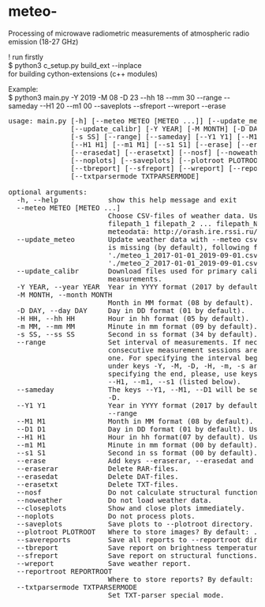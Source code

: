 # meteo-
Processing of microwave radiometric measurements of atmospheric radio emission (18-27 GHz)

! run firstly<br>
$ python3 c_setup.py build_ext --inplace
<br>
for building cython-extensions (c++ modules)

Example:<br>
$ python3 main.py -Y 2019 -M 08 -D 23 --hh 18 --mm 30 --range --sameday --H1 20 --m1 00 --saveplots --sfreport --wreport --erase


<pre>usage: main.py [-h] [--meteo METEO [METEO ...]] [--update_meteo]
               [--update_calibr] [-Y YEAR] [-M MONTH] [-D DAY] [-H HH] [-m MM]
               [-s SS] [--range] [--sameday] [--Y1 Y1] [--M1 M1] [--D1 D1]
               [--H1 H1] [--m1 M1] [--s1 S1] [--erase] [--eraserar]
               [--erasedat] [--erasetxt] [--nosf] [--noweather] [--closeplots]
               [--noplots] [--saveplots] [--plotroot PLOTROOT] [--savereports]
               [--tbreport] [--sfreport] [--wreport] [--reportroot REPORTROOT]
               [--txtparsermode TXTPARSERMODE]

optional arguments:
  -h, --help            show this help message and exit
  --meteo METEO [METEO ...]
                        Choose CSV-files of weather data. Using: [--meteo
                        filepath_1 filepath_2 ... filepath_N ]. Obtain
                        meteodata: http://orash.ire.rssi.ru/meteo/index.php
  --update_meteo        Update weather data with --meteo csv-files. If --meteo
                        is missing (by default), following files are used:
                        &apos;./meteo_1_2017-01-01_2019-09-01.csv&apos;,
                        &apos;./meteo_2_2017-01-01_2019-09-01.csv&apos;
  --update_calibr       Download files used for primary calibration of
                        measurements.
  -Y YEAR, --year YEAR  Year in YYYY format (2017 by default).
  -M MONTH, --month MONTH
                        Month in MM format (08 by default).
  -D DAY, --day DAY     Day in DD format (01 by default).
  -H HH, --hh HH        Hour in hh format (05 by default).
  -m MM, --mm MM        Minute in mm format (09 by default).
  -s SS, --ss SS        Second in ss format (34 by default).
  --range               Set interval of measurements. If necessary, several
                        consecutive measurement sessions are combined into
                        one. For specifying the interval beginning, the values
                        under keys -Y, -M, -D, -H, -m, -s are used. For
                        specifying the end, please, use keys --Y1, --M1, --D1,
                        --H1, --m1, --s1 (listed below).
  --sameday             The keys --Y1, --M1, --D1 will be set equal to -Y, -M,
                        -D.
  --Y1 Y1               Year in YYYY format (2017 by default). Use with
                        --range
  --M1 M1               Month in MM format (08 by default). Use with --range
  --D1 D1               Day in DD format (01 by default). Use with --range
  --H1 H1               Hour in hh format(07 by default). Use with --range
  --m1 M1               Minute in mm format (00 by default). Use with --range
  --s1 S1               Second in ss format (00 by default). Use with --range
  --erase               Add keys --eraserar, --erasedat and --erasetxt.
  --eraserar            Delete RAR-files.
  --erasedat            Delete DAT-files.
  --erasetxt            Delete TXT-files.
  --nosf                Do not calculate structural functions.
  --noweather           Do not load weather data.
  --closeplots          Show and close plots immediately.
  --noplots             Do not process plots.
  --saveplots           Save plots to --plotroot directory.
  --plotroot PLOTROOT   Where to store images? By default: ./pic/
  --savereports         Save all reports to --reportroot directory.
  --tbreport            Save report on brightness temperatures.
  --sfreport            Save report on structural functions.
  --wreport             Save weather report.
  --reportroot REPORTROOT
                        Where to store reports? By default: ./reports/
  --txtparsermode TXTPARSERMODE
                        Set TXT-parser special mode.
</pre>